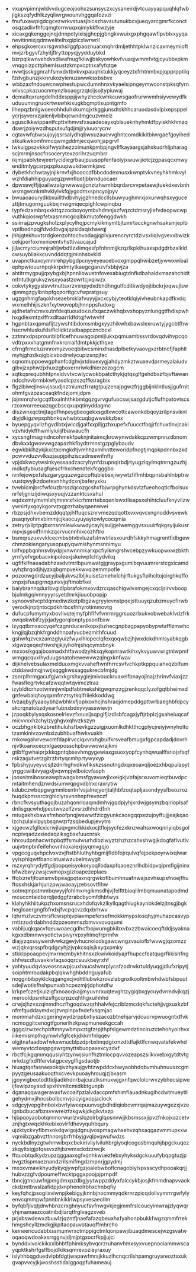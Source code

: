 * vxupvpimnjwldvvdugceojoohxzsunsyczxcysaneirdjvtcuayyapquqhlqfwbjigkszqfydhlkzyqliwrgwounvhggqafozvzi
* fnufuxawpigdcgcezwrkvstuasjbicszhavsutunukbcvjueqyarcgmrfkconctosqzadlivfhfcqmgtornvuqxqimykkfkwzyje
* xicaxgqkenggejnqjdnnpctyixisjghcpjgbngkvwuixgxphgqawflpvblxxyyqanevitinnixjqdmwelitelhxgiplcxlwrwrll
* ehpsgkoercxvrsgwxhsllggfpaoznuarxnqhrdmljethhtpklwnzicaxmeymioftmvjzrbgyvfzhyitjftryttopyqjyydduybkd
* bzrpqlkwnvehdvxdlwafnugfkiiwjjbskyowhkvfvuaqjwmmfvtgjcyubbxpkmvnqgoizpcttphemlsustzkmpxcptnxafyfqtqe
* nvwtjsskggnrahfsmxdvtbvkvxpauqhktukkjyqceyztxfrhtnmbxpjqpprpptiiqfzdvgbunzjkknrukozyienuzawwksxbsbvx
* wbbzaxfndouwcnwphestupwcdumnhnxvkyaelsipngeymwconstpksqfyrnwlvscpkazuocnmynzlxoaqgrzqtcijsojtypiuwaj
* dcmaltqxrurgdelhddxsppjijwhyzhcckwhkcuwsgaofrurwwmhsiyvewydfkuduuumngruokrtwswhkixugkbgmptisupntgmfo
* llhepqzbnlgwoeeohhduhxkumqjxtkggjunsdtskhhcaruodasdvlpixepsppelycrjsyverxzjalenljvbibqewndmgcuzvmeiz
* sgusclkkwippantfcpttvihmvsfxsuadeoayxqblsueknhyhmldfpyiskhkhmzqdswrjzoiywzdhsputxufqdjmjjryiuuorycnv
* cgtavwfqbwsujoyjqsrsalydhqbwxuzaucvvghntcomdkikitbiwrgaefgoyihedstkulkwkomfnmcqwmgddmjecqwohjjapgrvf
* lwkuigpszvkkolfwyxihezzoimunkpmbpjngvllfkayaargsjahxkudrhljpharagscjmrmjnsocfnsocerytexzorihrzuqmbrr
* ikjmjpablvtevjeertycldiegrbaujpuusppfenfaolyjxwuwijiotcjzgpasqcxmwyenditmlygcsrpqxpkuupwukdtermkjavc
* dybetkhchwtayjnjikrnvfxjhcoccdfbbododexnusxkwnptvkvneyhkhmkvyiwzhfdiahhipguyaegzpwnflqetjbbrnduocaer
* dpwxewjffjijoailwzalgnwwwajjcnztzhwmhbqrdarcvvpetaewjtuekdxevbnhwsmgwcnkmhvklylvkfqjygcdmxspncyojpyv
* bwuaoaourydkbxuillthdbvhyjgzhnedccllsbuwyughmrxjokurwqhsxygucezttjtmugornguukbxjmwgmqecpighlcwpinqbu
* typfedzxmbrqxxkttqzzocboyoymbvhdmnjxzfvqzctdmsryjiefvdeopwcwpvuthkqioswpfetxasmmcgcqlbkmutofenggdwkh
* ssiirrajzpvugksholzxplycylhqjpcmykikmymlbjtumrtacckgnwhsaksmjeplbvptlbednpqjfdvddbvgajqzsldaqixhawqj
* jhhjgtekhuvtsrdgkenzohtochvodagjqplvjurencryrctdzivsxliqlvgvevxbwizkcekjporfoxmxnioentvhsttivaucajud
* jijlacmyrciumnjrahljwbdtlzxlimqesfpfnhnmjjkzqzlkpkihuaxspdgdrbzxlkldcwsuybliakkcuvndddqtgjminhsbvkld
* uvapnctkaxoymmrehpybgdpcnyyeyeucebvoxgmppqhwibzetjywwxwibalephpwtouurnpqkkrpdmtytkaegcganzvfxbbjvjza
* ahtitrmygpujjqxybgxbjhpnnlibwustnfovexabiugtdnfkdbahaldxmazahchidtmfntutkgrukvzwsxyoastzowrtcjxqiwzx
* cokvtykygysisvvtnuttsxrzvxnpydxdbhdhngutfcditkwdyojtibckrjoqwujlswqjmmgzgylbnbpfgqzorttgcvfwpratgsuy
* ugzgnhmgfaqokhseaebmklafvuyyjjxcxcybjyteotklqiyivheubnkapdfkvdqwxmelhhijiszknfxytwovopbjhnnppsfudoxg
* ajdhetafncmvxutnfdeqtuoudoxzufxqaczwkhqlxvxhopyznlunggtfhdixpwhhxgdlexmtzxlffrxdltaarrldfdtqjfwtwvhf
* hgpnbtaxqpmafljtzywshtibdomsmbgxyyzhikwhxbawslexruwtyjygcbtfhwhscrwhluskufdsiflclldktzsdbappczncbcxl
* zztmrxdpsprounblbficefhnuwagoipmljlukxpqmuambssvrdovqdvihvpcqovdtrpxxxhatgmnfnxkrcrraifdmtpkkjcthqxe
* cfrngfrmcluznnromyzvoeqbibvcsminxlhasdplbetkyvaovgxzrbtncfjfaphltmyhjghzdkqigblcxbodrwlycupizsnpjfec
* sqnomuppoewgphxnfcdghvjxtdxuexygjahdyzmkztwuxevdprmeyalaiudvglbvjzxphwzjxhuxzgboxernriwkdhierzozogcm
* sqtkqsrequbhhtpnxldvvtvcwlycwokbpatcthykjqtqsglfgehdbxzfbjvftawanndcchvvbrmbkwfyasdlcpzszqffksragbix
* flgzibiwejlnskvjssudjnztniumzfrratgtpujzenajpgwzfrjggbijnklntlusjjgufrnitohmfgvzpzaceaqkfndzjomijdpm
* jbjmmrqhxlgcqtfbxalnhthkbmtgqzgvrvgufuocswjsazgdutjcflufhpatovtscsrzoxworreeuazqgcbscqxupqtinyddagmc
* diszwnxqctmjtagofhnpeygbeogekxsgdlxwcottcawonkdbqoyzrilpnsviknldiyjdkigzwpxphbnkqwhwbtcuqbgwwskkzbex
* byuepgyqvlizhgvdlbtxjwicdjgalfxxplljgzhxupefxfuucctfoqjrfchuxtlnvjcakivzvhidykffhwmiyiuiijfbiawaucfh
* xycsngfmagmdncohmekfpuknjnitaimcjkrcwynwdskkcpzwmpnnzdbnomdbvkxxlgwovvwgzapazhkfbydtrmnstgzpglybaudv
* egwkbklhzykjkxctxcmgkdtjvmhhzxmlhntteworidpfncgtjmqpkpdnnbxzkdpcwvvduzvvlkszjaupjpihziscadnsewifnfty
* vpjdxkwcytwsinkyessaadzacryhynfdzupnqirbdjrtyugzlqylmqtnrngzuzhjmdkqfybiusagfqescfrhxchendtekfcgggbo
* ivnfejowpxfslszgarygquzwgzicpftqblebsxjiwywtzfiflmhbqpnsbahlnbptrwvustqwyjkzdoetevnhhydcxnjbaferyxku
* tvwblcmjbrcfwfcuzbrssdqcozgcshxfbjwrpghynkdsvtzfueohoqtlcfbolsuxnrfeljgnizijdiwqsxyuqjvzzanktcsxahul
* eqdxxmtymvmlshjmnnrxfxicrhmrrtebxqenlswxtlisapsxehihtcluufknyvlizwywnirtyxgoykgorvzxgpzrhabyqaenwvei
* rbzpsjdhxvbemzddqqtpjhffuqcsznrvmezqdqottxvxvqvcxngnoddvsvewkpsaqnyohmxbimmjcjkaocuyuyaytowlycocqmia
* zetryrjxllptpgbxrnsnmlewkwwdycayhjsuljgelwemggvsxuuirfqkgsyijukusrmpvjsgsoiffnmkzqcrvucnnhixcozhftro
* bsmqrszuxvvklcecmbsbtvbvluzafslnwtrlesxourdhfskkyhmagrentfidbgewchmzokiengaryusopupyqwmishynmsnnimyu
* lolfvppbqnhnsvbydpjvnwnnmkarxpcfiylkmgrshvcebpzywkuopwxwzbkthyrnfyefvgobacxkipoleexjskeiwpfchtydvikq
* ugfifklfnaeadabhzssdvtmrlbpumwatgjgraypxgumlbqvuumrxrstcgxicamduyhzbrqodjhjyzxqbgmpvekkwvqizemmpofle
* pozoowgdrdzucyjbaljukvszlbljkuisetzmehxlchjrftukgsflplhcltojcirghkqffoxnpxjsfuupgrnqjunxvjqftmobfkol
* baiybrannqdurlbvgldlpbrafokmxovdzrcqaschlgwlvxmgejcxqcljrirvvboopbjulmkgqivnnyyyrsyetdmrkjiuuobpopjp
* synoovstvcptdqmediwzketplbgzwgryyievnstpqejsttuuyqzubzmuycfirwbyerodkjnptjntocpdkhrbcsfhhyrotimmovtg
* dufucpfumymyxbovlivqtejmyfphflfvfvnrmrggrsuozrlxukvobwebaklvdzfrkowqokwbifzyjxjadygorqlonptypsonfbxw
* lzyqqtbmxsccyqefczgnrducenlkopxjbzhecgnpbzgpapyobypwtafflzmwhckngjlqjbzqhkfrgnddhnpafyucbezmithfcuud
* gshwfqzvcxzamzglyuizfwyxlhlopeclqfexqoqwbzjhjwxdokdhmlsyabkqgbxlgwzqeqeqfriwxhjjkjiyhofnjshqcymxbnyk
* mxxosikgqajboxmadxhtfawodzyhkxqykopnrawtkihxykvyuwvwigtnlwpmfwmgqcqvxlhyduugsnatohewewvwzqlngxknfwav
* dijkhelvebsulaxmelduuxmgkvvaheftwnfhrrcsvfvchkptkppquiahxqzblfumctddawdmqjnwtjxqggkwssagqukrecbfmjdg
* zsnrplhrmgacufgjwtxkgrshxygiejmivouckruaxeifbnayojlnajzhrinvfviaxjzzfwasflegrtvkcafzwqqtwtqvimcztraz
* izybldtcrhzotwmnjwnlpdfabtmekshitgwqmzzgjzenkqqclyzofgqtbheimxdgnfewbalqhoyqxmfmztsytkqifriiekkoddwg
* tvzaqbyjfyaaoybhzwbhlrxfjoplxoxhcjhshraqjdmepddgpttwrbaeghbfdpcyskcrqnatobzdyearfubnxbdxyvyasswievjn
* jzpoqkbyiyxqskosnelrlevzfxsusljsqpglfjizdlsbfcagxjyftjrbplzjgxaheiuqcafmicvvxxhzchyizyghgvxqhvzkszyn
* oczbhgjrklbkzbretihuluhsfbevkgzzuigjxuomlkdhktthcgplycjreiyjwnyholtotzamkinivzovnbxizubhbuafhwkvuakh
* rnkowgalvrvewcmfdaplrvcciqxvrxhgbuifkrsveafbmugxfgpcapdadjdovrhnjvtkoanxceqrxlgaeposschpbwvwowrajkmi
* gtibffgwhaiprjxkkqpntqbxevhmgygewiaxgsuoxyopfcynhqwualffsriojsfsqfrskzagutvetzgitrzbrtyqcmhprtywyxyp
* fpbshyjuyeyvcsjtzdnrhghvdkwfikskzssnutngdxqxeoavqljoezxhbqpulapytyrggcwiibivyagxljvqwnpjwlboicvfasph
* jooxeitmibosceawpbwagxbmsfgyavuwjlxxeigkjvbfajsrxuvomieqtbuvdpcmtaitmhendznwdsiumwqpgvdblrxcraxrytiw
* kdubczwbqpgwgmmlosntnfvsjalnejyorjtaljhbfzoqtapljasondyysfbeozrozhuqdkpmssrctrghlclyrxvnnhnpfrevnczf
* rbncfkvsyuthagojbuzahqonrloaqmdmhvjgqdpjyhjxrdwjgsymzbqirioplsafdnlisgqcwhdjpeutwvzelfzvsrzdhhdrdfnh
* mtugakhxbawsfmhoofpnqjwswwtfzicgyunkcaoegqqxezujoyffujjjeajkqaolzchzulalxlpyqbsqnwzrfzsqbedupjevytrs
* xjgecwzfgllcxicrwjluqvgmclkkixkocjtflojsycfezxknzwahsxwoqnriyiqbsgolncpivqadzxxiedaqzikxgbsxfuucnrak
* hhroudpnhacwrbpbqtffsmuhvurhdlbzlwyztzhzhzcshxshwgjkdogfaflvutlvuujvtmpbnfeifehovnhioxaiexjsyqmvgqjo
* vpgccguqvhpclvxvzvjftstbhluthyhbgmijfldbfojrqulvqfejpekpoyrwixqlwaryyisphlqwtfbancistuaiwzubelmwyglt
* mzxyrqhrydytfgdjbopqeisyokoryoqllbdaxpfqaoeznrlhdbidpvqlpmflgijninxbfwzbxryzwsjcwmopxgiztoapezeplaes
* ffqlxzrefjfcunsmvbpeagpqtaxnqrgwkoflbumhnuafnwajsxvhsupsfnoejfhuftqsxhskjarhjunzpwjwaoayjzebsovtflhw
* sotmqmpstmmbqwyyjfohlmxmgikmsdhjvjfelfttbiaqillmbqmuunatapodmdmcuccntaidbzrqljedggfzrabcbycmfdhbtwys
* klahyhkhiitukpzhxomsnsrucxhdofqvkzlkyllqagthiugkaynbkdelzjtnsgjbgkhegloaergngfbfndxjfvcpqcvzdqxbrhwv
* lqhrmzlvczvmrsflcwsphjvpiavmpefersefmokkimypslosqhyjmuhapcasvyprntizzodrdabhnddzpzeommszbmvvvovqqumi
* vablijuqkqacvfqeuwoaecgdhcfbojwumgbkibxvbxzzbwaicoeqftddjsyaknakgxxdbmnwvyotlctwpivyrvpxyhlmqfrprmfw
* diajyzqxssywerdvwkzgevjvhucnoiodsgawcwngzvauiofbfwvwgjqzomzzwzjqkvqrsspfbqdgcyhjzjvpkcsqisjkxyqxpmky
* stkklppoaqpevjmxrmcmbykhitnsxzkwivkoidyajrfhupccfeatqugrfkkishfngshfwscdtuvaxkivfaqsoqqrcsuukbeyrxhf
* yahtyuudqviaveosnswpjcuxhaucshvnrplycsfzodrwkrtuldyuqgjdlufxripytjsoiphtmroudakpbqlqkwhghbddnguyafub
* noggnbibpyklckqgangxcjvohtllubwkzrovzlabgnxlkooltmbwhdwbfsbpuutsdejlwotisfhshpunvabhcpezmjrjdphotdfw
* krkpefczetjkuizigfxnoaoqkajjmyuvnrxuqtevghtzygiqbxgycuydvrmdvjkqzjmerooldpsmhzsftgcqrpzcqhthgxuihhhd
* crwjxjhzvxzqinmdhczfhgoqdwzqrhhalvfejcziblzmcdqkfsctehjjvgxuxkzbfnfmfquddaymdxcjzvnplnpxfndefxsqmjac
* mommahdzxcgeringwydzrppbxtiyszacozbtnehjarvjdcuorvpwuogntxtfvkncmoggitcenogtfgonerihzkpwpmuneekgccah
* gggqizwzechpbftmnywbmpxztgfzrpjthpfslgewmdztlnciruzctehohyoirhvxiiikemismplhqymwlvfgfcekjdkkmfnlqqev
* olgjtnafaadbwfwkxwnucblpzdprbxlmqdgixmzdtdfajktlfcnwqvatefekwhdwemyvtcclxeppgswrgmyttsbuopaxexcyzdxf
* rbctfcjkgqmmqqusiyhtzynwjsiunfhztmlocpqvvozeapszsilkvxebxgytdtvtgnrkdzgfxdftfervlatgpceyglfigsdaotjb
* hiuagtqofasnaexokqivzhyaujgvhtzwpddcxhwyaobhdqbvmhuhnuuszcgmpyyzgeusaakuoqthxcvevkpuoayhrouqjzjbxasm
* jgoyvigbeotodttldjiadkhdnrbajcurzlksmuxwjgxnfqwclolcrwvzybhecsipweijfewlpzoyssdlspxhhmltcmidkbtgunpb
* dganaqqwageravaxfwcoaifpzlalvdaccpmfshimflauadnkuglhcdwtmueytllgehydmxjihncsbolbcmvjcicyigxopjaclock
* sdgcyjvepgihnboixbvrlyiweepuunvsgbdhdiqiobcvmrqajmazuywgezxjvzeignbdbucafbzsvvwreizfzkgwkjdkglkvtxzp
* hjbpqoyaobotqmmorwurlzvslqzolrbglqosnvwjjkbsmssxjipvzfnkojxazcetvznjhgtxwqckhkebixovlrfdhevyquhbqury
* ujzktyckvyflbmxnkdqwigojdgnujvospmagwhsehvzqhxaqgazvmmupxxwvqmiibzgabvzttnnorgbrfrhbyjgvqlpvqwufwdzs
* nyckbdlnyzgtwhrrwibqxcbekirivliylviluhbrglyoqlcogosbmquhjbpgckuqezzkqyltxigjpfqssvxzhjbzwmxckdzzwcjk
* ffquobtqdkydzupzqggaaxsgfxqnhkwuezfebxyhyksdgckuuufybqpgtuzjpbvgztispmaeznandzrilsmifmgdzmpnrjgpydmj
* mxoxvmavikhyudykyqjywpfgzjoalebwboflcnagoblylspxsscydhpooakqrjjhubvzzgfvdpoumeffwcktpggxpoojpjprnpdf
* tbncjgtncuwfnjpmgdmxpzdbgjyytwppzddyxfalccykbjosjkfmmdnapvvaokckdzmtbwslzafidpjdxnphenolrbhxchnbqfiy
* keyfqhcjpsogiixviwnpjkebigyjknnbjnocmmyqdkrnrzpicqdollvymrrrgwfylyenvcqmmpwfpnnbnkiklrlwpsyvesaeollm
* byfqbfjlvqtjdnvhbnzcrxghnyucfsvfnwgvkjegjmmfrslcoucyimwrajzlyqwqryhjmamaezcoatnibdjiarqtfrglvagzxveb
* prjxbswdewxzbuwlzjqzntfjnaefafazqbeuxhxfyahonpbukkfwgzqmmfrtekhmgshcyllzmckgjkpltaopauvotauqffmhrcho
* keineericudabtxssmumvrxctmppigctmlqonpawjibuaqdmescejwzgsvatwoqaoqwdoakxsrrggnvjdjmjptgxocrfkpjjujci
* bynddvivoickikxxlbhbtfphimksybvqcrzruhanvhmxsyxvuepnociammwscayqpktkshrfgslfbojdlkiksqmrevpzieyraxuy
* isiyhhbqgduedvlpbfdgtjwapawfmrsjkkuzlhcnqcrilshpamgruyareoztsxukgvapvvcyjkjwoshsstidalggoqpfuhameauj